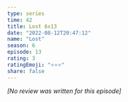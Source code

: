 ```yaml
---
type: series
time: 42
title: Lost 6x13
date: "2022-08-12T20:47:12"
name: "Lost"
season: 6
episode: 13
rating: 3
ratingEmoji: "⭐️⭐️⭐️"
share: false
---
```


_[No review was written for this episode]_
